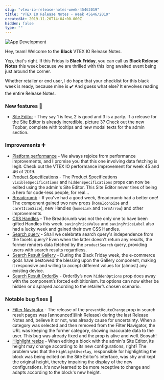 ```yaml
---
slug: "vtex-io-release-notes-week-45462019"
title: "VTEX IO Release Notes - Week 45&46/2019"
createdAt: 2019-11-26T14:04:00.000Z
hidden: false
type: ""
---
```


![App Development](https://cdn.jsdelivr.net/gh/vtexdocs/dev-portal-content@main/images/vtex-io-release-notes-week-45462019-0.png)

Hey, team! Welcome to the **Black** VTEX IO Release Notes.

Yep, that's right. If this Friday is **Black Friday**, you can call us **Black Release Notes** this week because we are thrilled with this long awaited event being just around the corner.

Whether retailer or end user, I do hope that your checklist for this black week is ready, because mine is :heavy_check_mark: And guess what else? It envolves reading the entire Release Notes.

### New features 🚀

- [Site Editor](https://github.com/vtex-apps/release-notes/blob/master/docs/2019-week-45-46/site-editor.md) - They say 1 is few, 2 is good and 3 is a party. If a release for the Site Editor is already incredible, picture 3? Check out the new Topbar, complete with tooltips and new modal texts for the admin section.

### Improvements ➕

- [Platform performance](https://github.com/vtex-apps/release-notes/blob/master/docs/2019-week-45-46/platform-performance.md) - We always rejoice from performance improvements, and I promise you that this one involving data fetching is legit. Check out the VTEX IO performance improvement for week 45 and 46 of 2019.
- [Product Specifications](https://github.com/vtex-apps/release-notes/blob/master/docs/2019-week-45-46/product-specifications.md) - The Product Specifications `visibleSpecifications` and `hiddenSpecifications` props can now be edited using the admin's Site Editor. This Site Editor never tires of being a hero for code-less people, for real...
- [Breadcrumb](https://github.com/vtex-apps/release-notes/blob/master/docs/2019-week-45-46/breadcrumb.md) - If you've had a good week, Breadcrumb had a better one! The component gained two new props (`homeIconSize` and `caretIconSize`), new Handles (`homeLink` and `termArrow`) and other improvements.
- [CSS Handles](https://github.com/vtex-apps/release-notes/blob/master/docs/2019-week-45-46/css-handles.md) - The Breadcrumb was not the only one to have been gifted Handles this week. `savingPriceValue` and `savingPriceLabel` also had a lucky week and gained their own CSS Handles.
- [Search query](https://github.com/vtex-apps/release-notes/blob/master/docs/2019-week-45-46/search-query.md) - Shall we celebrate search query's independence from the facets query? Even when the latter doesn't return any results, the former renders data fetched by the `productSearch` query, providing users with search results regardless.
- [Search Result Gallery](https://github.com/vtex-apps/release-notes/blob/master/docs/2019-week-45-46/search-result-gallery.md) - During the Black Friday week, the e-commerce gods have bestowed the blessing upon the Gallery component, making it responsive and willing to accept different values for (almost) any existing device.
- [Search Result OrderBy](https://github.com/vtex-apps/release-notes/blob/master/docs/2019-week-45-46/search-result-orderby.md) - OrderBy’s new `hiddenOptions` prop does away with the component’s forced exhibitionism. Its options can now either be hidden or displayed according to the retailer’s chosen scenario.

### Notable bug fixes 🐛

- [Filter Navigator](https://github.com/vtex-apps/search-result/pull/272) - The release of the `preventRouteChange` prop in search result pages was [announced](link Release) during the last Release Notes and, believe it or not, was already cause for uncertainty. When a category was selected and then removed from the Filter Navigator, the URL was keeping the former category, showing inaccurate data to the user. This bug was already fixed and the prop is alive and well. Booyah!
- [Highlight resize](https://github.com/vtex-apps/admin-pages/pull/303) - When editing a block with the admin's Site Editor, its height may change according to its new configurations, right? The problem was that the `HighlightOverlay`, responsible for highlighting the block was being edited on the Site Editor's interface, was shy and kept the original height, thereby impairing the display of the new configurations. It's now learned to be more receptive to change and adapts according to the block's new height.
